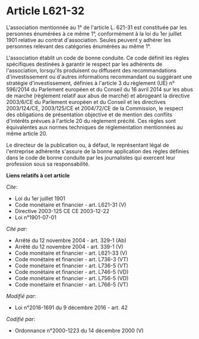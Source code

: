 # Article L621-32

L'association mentionnée au 1° de l'article L. 621-31 est constituée par les personnes énumérées à ce même 1°, conformément à
la loi du 1er juillet 1901 relative au contrat d'association. Seules peuvent y adhérer les personnes relevant des catégories
énumérées au même 1°.

L'association établit un code de bonne conduite. Ce code définit les règles spécifiques destinées à garantir le respect par
les adhérents de l'association, lorsqu'ils produisent ou diffusent des recommandations d'investissement ou d'autres
informations recommandant ou suggérant une stratégie d'investissement, définies à l'article 3 du règlement (UE) n° 596/2014
du Parlement européen et du Conseil du 16 avril 2014 sur les abus de marché (règlement relatif aux abus de marché) et
abrogeant la directive 2003/6/CE du Parlement européen et du Conseil et les directives 2003/124/CE, 2003/125/CE et 2004/72/CE
de la Commission, le respect des obligations de présentation objective et de mention des conflits d'intérêts prévues à
l'article 20 du règlement précité. Ces règles sont équivalentes aux normes techniques de réglementation mentionnées au même
article 20.

Le directeur de la publication ou, à défaut, le représentant légal de l'entreprise adhérente s'assure de la bonne application
des règles définies dans le code de bonne conduite par les journalistes qui exercent leur profession sous sa responsabilité.

**Liens relatifs à cet article**

_Cite_:

  - Loi du 1er juillet 1901
  - Code monétaire et financier - art. L621-31 (V)
  - Directive 2003-125 CE CE 2003-12-22
  - Loi n°1901-07-01

_Cité par_:

  - Arrêté du 12 novembre 2004 - art. 329-1 (Ab)
  - Arrêté du 12 novembre 2004 - art. 339-1 (V)
  - Code monétaire et financier - art. L621-33 (V)
  - Code monétaire et financier - art. L736-3 (VT)
  - Code monétaire et financier - art. L736-5 (VT)
  - Code monétaire et financier - art. L746-5 (VD)
  - Code monétaire et financier - art. L756-5 (VD)
  - Code monétaire et financier - art. L766-5 (VT)

_Modifié par_:

  - Loi n°2016-1691 du 9 décembre 2016 - art. 42

_Codifié par_:

  - Ordonnance n°2000-1223 du 14 décembre 2000 (V)
